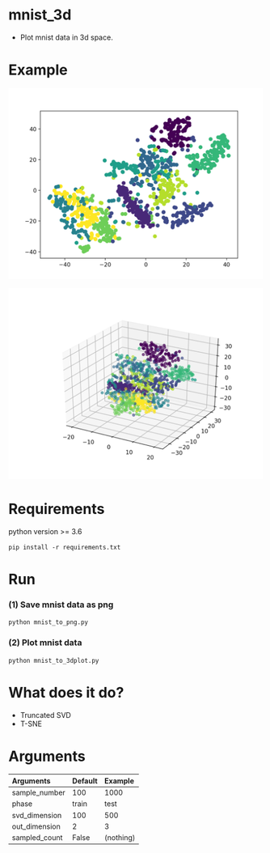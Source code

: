# mnist_3d
- Plot mnist data in 3d space.

# Example
![2D plot](images/2d.png "2d")

![3D plot](images/3d.png "3d")

# Requirements
python version >= 3.6
```
pip install -r requirements.txt
```

# Run
### (1) Save mnist data as png
```
python mnist_to_png.py
```

### (2) Plot mnist data
```
python mnist_to_3dplot.py
```

# What does it do?
- Truncated SVD
- T-SNE

# Arguments
| Arguments | Default | Example |
|:-----------|:------------|:------------|
| sample_number | 100 | 1000 |
| phase | train | test |
| svd_dimension | 100 | 500 |
| out_dimension | 2 | 3 |
| sampled_count | False | (nothing) |

